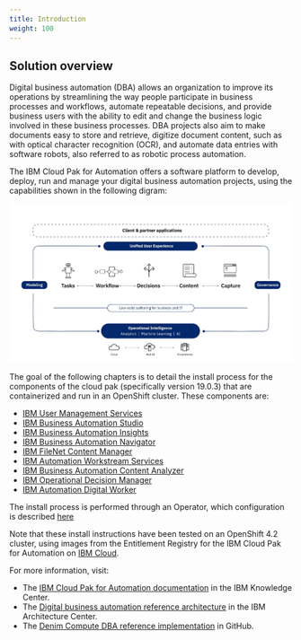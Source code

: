 ```yaml
---
title: Introduction
weight: 100
---
```


## Solution overview 

Digital business automation (DBA) allows an organization to improve its operations by streamlining the way people participate in business processes and workflows, automate repeatable decisions, and provide business users with the ability to edit and change the business logic involved in these business processes. DBA projects also aim to make documents easy to store and retrieve, digitize document content, such as with optical character recognition (OCR), and automate data entries with software robots, also referred to as robotic process automation.

The IBM Cloud Pak for Automation offers a software platform to develop, deploy, run and manage your digital business automation projects, using the capabilities shown in the following digram: 

![overview](/assets/automation/images/cp4a.jpg)

The goal of the following chapters is to detail the install process for the components of the cloud pak (specifically version 19.0.3) that are containerized and run in an OpenShift cluster.
These components are:

- [IBM User Management Services](/content/automation/install-ums)
- [IBM Business Automation Studio](/content/automation/install-bas)
- [IBM Business Automation Insights](/content/automation/install-bai)
- [IBM Business Automation Navigator](/content/automation/install-ban)
- [IBM FileNet Content Manager](/content/automation/install-ecm)
- [IBM Automation Workstream Services](/content/automation/install-aws)
- [IBM Business Automation Content Analyzer](/content/automation/install-aca)
- [IBM Operational Decision Manager](/content/automation/install-odm)
- [IBM Automation Digital Worker](/content/automation/install-adw)

The install process is performed through an Operator, which configuration is described [here](/content/automation/install-operator)

Note that these install instructions have been tested on an OpenShift 4.2 cluster, using images from the Entitlement Registry for the IBM Cloud Pak for Automation on [IBM Cloud](https://cloud.ibm.com/catalog/content/ibm-cp-automation-f8084c28-d609-4a7a-bfb7-569e79cb9e72-global).

For more information, visit:
- The [IBM Cloud Pak for Automation documentation](https://www.ibm.com/support/knowledgecenter/en/SSYHZ8_19.0.x/welcome/kc_welcome_dba_distrib.html) in the IBM Knowledge Center.
- The [Digital business automation reference architecture](https://www.ibm.com/cloud/garage/architectures/dba/reference-architecture) in the IBM Architecture Center.
- The [Denim Compute DBA reference implementation](https://github.com/ibm-cloud-architecture/denim-compute) in GitHub.
